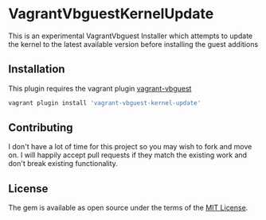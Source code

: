 # VagrantVbguestKernelUpdate

This is an experimental VagrantVbguest Installer which attempts to update the kernel to the latest available version before installing the guest additions


## Installation

This plugin requires the vagrant plugin [vagrant-vbguest](https://github.com/dotless-de/vagrant-vbguest/)

```bash
vagrant plugin install 'vagrant-vbguest-kernel-update'
```


## Contributing

I don't have a lot of time for this project so you may wish to fork and move on.  I will happily accept pull requests if they match the existing work and don't break existing functionality.


## License

The gem is available as open source under the terms of the [MIT License](http://opensource.org/licenses/MIT).

